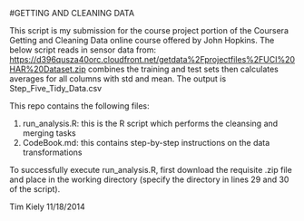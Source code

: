  
 #GETTING AND CLEANING DATA
 
 This script is my submission for the course project portion of the Coursera Getting and Cleaning Data online course offered  by John Hopkins. The below script reads in sensor data from: 
 https://d396qusza40orc.cloudfront.net/getdata%2Fprojectfiles%2FUCI%20HAR%20Dataset.zip
 combines the training and test sets then calculates averages for all columns with std and mean. The output 
 is Step_Five_Tidy_Data.csv
 
 This repo contains the following files:
 1. run_analysis.R: this is the R script which performs the cleansing and merging tasks
 2. CodeBook.md: this contains step-by-step instructions on the data transformations
 
 To successfully execute run_analysis.R, first download the requisite .zip file and place in the working directory (specify the directory  in lines 29 and 30 of the script).
 
 Tim Kiely
 11/18/2014
